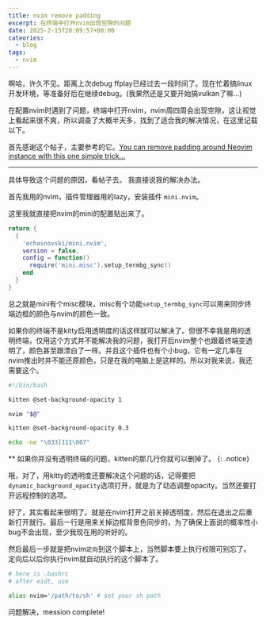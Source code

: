 ```yaml
---
title: nvim remove padding
excerpt: 在终端中打开nvim出现空隙的问题
date: 2025-2-15T20:09:57+08:00
cateories:
  - blog
tags:
  - nvim
---
```


啊哈，许久不见。距离上次debug ffplay已经过去一段时间了。现在忙着搞linux开发环境，等准备好后在继续debug。(我果然还是又要开始搞vulkan了嘛...)

在配置nvim时遇到了问题，终端中打开nvim，nvim周四周会出现空隙，这让视觉上看起来很不爽，所以调查了大概半天多，找到了适合我的解决情况，在这里记载以下。

首先感谢这个帖子，主要参考的它。[You can remove padding around Neovim instance with this one simple trick... ][remove padding in nvim]

---

具体导致这个问题的原因，看帖子去。
我直接说我的解决办法。

首先我用的nvim，插件管理器用的lazy，安装插件
`mini.nvim`。

这里我就直接把nvim的mini的配置贴出来了。
```lua
return {
  {
    'echasnovski/mini.nvim',
    version = false,
    config = function()
      require('mini.misc').setup_termbg_sync()
    end
  }
}
```
总之就是mini有个misc模块，misc有个功能`setup_termbg_sync`可以用来同步终端边框的颜色与nvim的颜色一致。

如果你的终端不是kitty启用透明度的话这样就可以解决了。但很不幸我是用的透明终端，仅用这个方式并不能解决我的问题，我打开后nvim整个也跟着终端变透明了，颜色甚至跟漂白了一样。并且这个插件也有个小bug，它有一定几率在nvim推出时并不能还原颜色，只是在我的电脑上是这样的。所以对我来说，我还需要这个。
```bash
#!/bin/bash

kitten @set-background-opacity 1

nvim "$@"

kitten @set-background-opacity 0.3

echo -ne "\033]111\007"
```
** 如果你并没有透明终端的问题，kitten的那几行你就可以删掉了。
{: .notice}

哦，对了，用kitty的透明度还要解决这个问题的话，记得要把`dynamic_background_opacity`选项打开，就是为了动态调整opacity。当然还要打开远程控制的选项。

好了，其实看起来很明了。就是在nvim打开之前关掉透明度，然后在退出之后重新打开就行。最后一行是用来关掉边框背景色同步的，为了确保上面说的概率性小bug不会出现，至少我现在用的听好的。

然后最后一步就是把nvim`定向`到这个脚本上，当然脚本要上执行权限可别忘了。
定向后以后你执行nvim就自动执行的这个脚本了。
```bash
# here is .bashrc
# after eidt, use 

alias nvim='/path/to/sh' # set your sh path
```
问题解决，mession complete!


<!--link-->
[remove padding in nvim]: https://www.reddit.com/r/neovim/comments/1ehidxy/you_can_remove_padding_around_neovim_instance/ 
